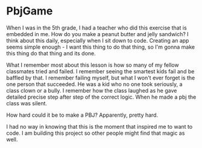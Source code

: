# PbjGame

When I was in the 5th grade, I had a teacher who did this exercise that is embedded in me. How do you make a peanut butter and jelly sandwich? I think about this daily, especially when I sit down to code. Creating an app seems simple enough - I want this thing to do that thing, so I'm gonna make this thing do that thing and its done. 


What I remember most about this lesson is how so many of my fellow classmates tried and failed. I remember seeing the smartest kids fail and be baffled by that. I remember failing myself, but what I won't ever forget is the one person that succeeded. He was a kid who no one took seriously, a class clown or a bully. I remember how the class laughed as he gave detailed precise step after step of the correct logic. When he made a pbj the class was silent.

How hard could it be to make a PBJ? Apparently, pretty hard. 

I had no way in knowing that this is the moment that inspired me to want to code. I am building this project so other people might find that magic as well. 
